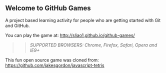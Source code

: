 ## Welcome to GitHub Games

A project based learning activity for people who are getting started with Git and GitHub.

You can play the game at: http://sliao1.github.io/github-games/

>> _*SUPPORTED BROWSERS*: Chrome, Firefox, Safari, Opera and IE9+_

This fun open source game was cloned from: https://github.com/jakesgordon/javascript-tetris
